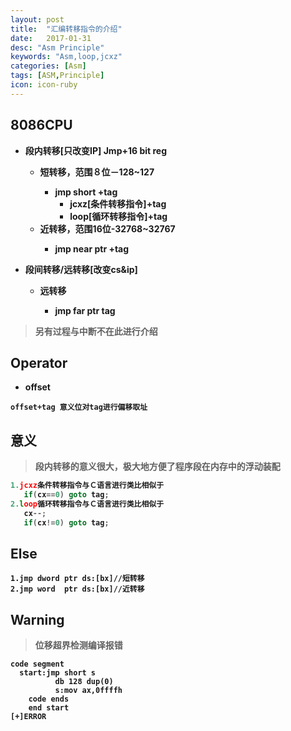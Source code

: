 ```yaml
---
layout: post
title:  "汇编转移指令的介绍"
date:   2017-01-31
desc: "Asm Principle"
keywords: "Asm,loop,jcxz"
categories: [Asm]
tags: [ASM,Principle]
icon: icon-ruby
---
```

## <b>8086CPU</b>
* <b>段内转移[只改变IP] Jmp+16 bit reg
  * <b>短转移，范围８位－128~127
  	* jmp short +tag
	  * jcxz[条件转移指令]+tag
	  * loop[循环转移指令]+tag
  * <b>近转移，范围16位-32768~32767
	  * jmp near ptr +tag

* <b>段间转移/远转移[改变cs&ip]
  * <b>远转移
	  * jmp far ptr tag

>另有过程与中断不在此进行介绍

## <b>Operator
* <b>offset</b>

```
offset+tag 意义位对tag进行偏移取址
```

## <b>意义</b>
> 段内转移的意义很大，极大地方便了程序段在内存中的浮动装配

```c
1.jcxz条件转移指令与Ｃ语言进行类比相似于
   if(cx==0) goto tag;
2.loop循环转移指令与Ｃ语言进行类比相似于
   cx--;
   if(cx!=0) goto tag;
```
## <b>Else</b>

```
1.jmp dword ptr ds:[bx]//短转移
2.jmp word  ptr ds:[bx]//近转移
```

## <b>Warning</b>
>位移超界检测编译报错

```
code segment
  start:jmp short s
	      db 128 dup(0)
		  s:mov ax,0ffffh
	code ends
	end start
[+]ERROR
```

